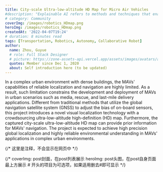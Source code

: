 ```yaml
---
title: City-scale Ultra-low-altitude HD Map for Micro Air Vehicles
#description: "Explainable AI refers to methods and techniques that enable humans."
# category: Community
coverImg: /images/robotics_HDmap.png
heroImg: /images/robotics_HDmap.png
createdAt: '2022-04-07T19:24'
# duration: 8 minutes read
tags: [Transportation, Robotics, Autonomy, Collaborative Robot]
author:
  name: Zhou, Guyue
  # role: Full Stack Designer
  # picture: https://zone-assets-api.vercel.app/assets/images/avatars/avatar_2.jpg
  quotes: Member since Dec 1, 2020
  about: Self introduction here (to be updated)
---
```


In a complex urban environment with dense buildings, the MAVs' capabilities of reliable localization and navigation are highly limited. As a result, such limitation constrains the development and deployment of MAVs in urban scenarios such as media, rescue, and last-mile delivery applications. Different from traditional methods that utilize the global navigation satellite system (GNSS) to adjust the bias of on-board sensors, this project introduces a novel visual localization technology with a crowdsourcing ultra-low-altitude high-definition (HD) map. Furthermore, the captured city-scale ultra-low-altitude HD map can provide prior information for MAVs' navigation. The project is expected to achieve high precision global localization and highly reliable environmental understanding in MAVs' applications in complex urban environments.

{/* 这里是注释，不会显示在网页中 */}

{/*
coverImg: post封面，在post列表展示
heroImg: post头图，在post自身页面最上方展示
\# 开头的项目为可选项，如果适用删去#即可显示
 */}
